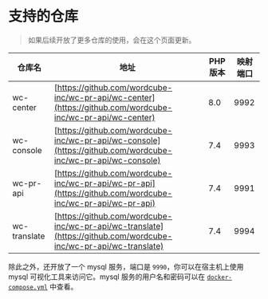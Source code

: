# 支持的仓库

> 如果后续开放了更多仓库的使用，会在这个页面更新。

| 仓库名 | 地址 | PHP版本 | 映射端口 |
| ------ | ---- | ------- | -------- |
|  wc-center      |   [https://github.com/wordcube-inc/wc-pr-api/wc-center](https://github.com/wordcube-inc/wc-pr-api/wc-center)     |   8.0      |    9992  |
|  wc-console      |   [https://github.com/wordcube-inc/wc-pr-api/wc-console](https://github.com/wordcube-inc/wc-pr-api/wc-console)     |   7.4      |    9993  |
|  wc-pr-api      |   [https://github.com/wordcube-inc/wc-pr-api/wc-pr-api](https://github.com/wordcube-inc/wc-pr-api/wc-pr-api)     |   7.4      |    9991  |
|  wc-translate      |   [https://github.com/wordcube-inc/wc-pr-api/wc-translate](https://github.com/wordcube-inc/wc-pr-api/wc-translate)     |   7.4      |    9994  |

除此之外，还开放了一个 mysql 服务，端口是 `9990`，你可以在宿主机上使用 mysql 可视化工具来访问它。mysql 服务的用户名和密码可以在 [`docker-compose.yml`](https://github.com/wordcube-inc/wc-pr-docker/blob/main/docker-compose.yml) 中查看。